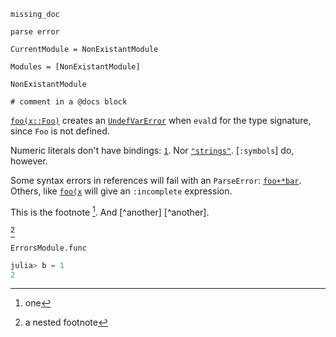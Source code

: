 
```@docs
missing_doc
```

```@docs
parse error
```

```@meta
CurrentModule = NonExistantModule
```

```@autodocs
Modules = [NonExistantModule]
```

```@eval
NonExistantModule
```

```@docs
# comment in a @docs block
```

[`foo(x::Foo)`](@ref) creates an [`UndefVarError`](@ref) when `eval`d
for the type signature, since `Foo` is not defined.

Numeric literals don't have bindings: [`1`](@ref). Nor [`"strings"`](@ref).
[`:symbols`] do, however.

Some syntax errors in references will fail with an `ParseError`: [`foo+*bar`](@ref).
Others, like [`foo(x`](@ref) will give an `:incomplete` expression.

This is the footnote [^1]. And [^another] [^another].

[^1]: one

    [^nested]: a nested footnote

[^another_one]:

    Things! [^1]. [^2].

[^nested]

[^nested]:

    Duplicate [^1] nested footnote.

```@docs
ErrorsModule.func
```

```julia
julia> b = 1
2

```
